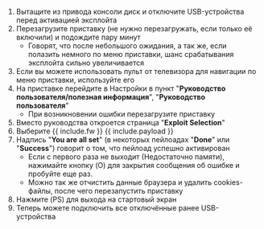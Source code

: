 1. Вытащите из привода консоли диск и отключите USB-устройства перед активацией эксплойта
1. Перезагрузите приставку (не нужно перезагружать, если только её включили) и подождите пару минут
	* Говорят, что после небольшого ожидания, а так же, если полазить немного по меню приставки, шанс срабатывания эксплойта сильно увеличивается
1. Если вы можете использовать пульт от телевизора для навигации по меню приставки, используйте его
1. На приставке перейдите в Настройки в пункт "**Руководство пользователя/полезная информация**", "**Руководство пользователя**"
	+ При возникновении ошибки перезагрузите приставку
1. Вместо руководства откроется страница "**Exploit Selection**" 
1. Выберите {{ include.fw }}
{{ include.payload }}
1. Надпись "**You are all set**" (в некоторых пейлоадах "**Done**" или "**Success**") говорит о том, что пейлоад успешно активирован
	* Если с первого раза не выходит (Недостаточно памяти), нажимайте кнопку (O) для закрытия сообщения об ошибке и пробуйте еще раз. 
	* Можно так же отчистить данные браузера и удалить cookies-файлы, после чего перезапустить приставку
1. Нажмите (PS) для выхода на стартовый экран
1. Теперь можете подключить все отключённые ранее USB-устройства